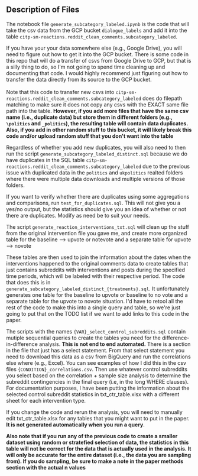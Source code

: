 ## Description of Files

The notebook file `generate_subcategory_labeled.ipynb` is the code that will take the csv data from the GCP bucket `dialogue_labels` and add it into the table `citp-sm-reactions.reddit_clean_comments.subcategory_labeled`. 


If you have your your data somewhere else (e.g., Google Drive), you will need to figure out how to get it into the GCP bucket. There is some code in this repo that will do a transfer of csvs from Google Drive to GCP, but that is a silly thing to do, so I'm not going to spend time cleaning up and documenting that code. I would highly recommend just figuring out how to transfer the data directly from its source to the GCP bucket. \
\
Note that this code to transfer new csvs into `citp-sm-reactions.reddit_clean_comments.subcategory_labeled` does do filepath matching to make sure it does not copy any csvs with the EXACT same file path into the table. **However, if you add more files that have the same csv name (i.e., duplicate data) but store them in different folders (e.g., `\politics` and `_politics`), the resulting table will contain data duplicates. Also, if you add in other random stuff to this bucket, it will likely break this code and/or upload random stuff that you don't want into the table** 

Regardless of whether you add new duplicates, you will also need to then run the script `generate_subcategory_labeled_distinct.sql` because we do have duplicates in the SQL table `citp-sm-reactions.reddit_clean_comments.subcategory_labeled` due to the previous issue with duplicated data in the `politics` and `ukpolitics` realted folders where there were multiple data downloads and multiple versions of those folders. 

If you want to verify whether there are duplicates using some aggregations and comparisons, run `test_for_duplicates.sql`. This will not give you a yes/no output, but the statistics should give you an idea of whether or not there are duplicates. Modify as need be to suit your needs.

The script `generate_reaction_interventions_txt.sql` will clean up the stuff from the original intervention file you gave me, and create more organized table for the baseline --> upvote or notevote and a separate table for upvote --> novote

These tables are then used to join the information about the dates when the interventions happened to the original comments data to create tables that just contains subreddits with interventions and posts during the specified time periods, which will be labeled with their respective period. The code that does this is in `generate_subcategory_labeled_distinct_{treatments}.sql`. It unfortunately generates one table for the baseline to upvote or baseline to no vote and a separate table for the upvote to novote situation. I'd have to retool all the rest of the code to make this into a single query and table, so we're just going to put that on the TODO list if we want to add links to this code in the paper.

The scripts with the names `{VAR}_select_control_subreddits.sql` contain mutiple sequential queries to create the tables you need for the difference-in-difference analysis. **This is not end to end automated.** There is a section in the file that just has a select statement. From that select statement you need to download this data as a csv from BigQuery and run the correlations else where (e.g., Excel). You can see examples of how I did this in the csv files `{CONDITION}_correlations.csv`. Then use whatever control subreddits you select based on the correlation + sample size analysis to determine the subreddit contingencies in the final query (i.e, in the long WHERE clauses). For documentation purposes, I have been putting the information about the selected control subreddit statistics in txt_ctr_table.xlsx with a different sheet for each intervention type. 

If you change the code and rerun the analysis, you will need to manually edit txt_ctr_table.xlsx for any tables that you might want to put in the paper. **It is not generated automatically when you run a query**. 

**Also note that if you run any of the previous code to create a smaller dataset using random or stratefied selection of data, the statistics in this table will not be correct for the data that is actually used in the analysis. It will only be accurate for the entire dataset (i.e., the data you are sampling from). If you do sampling, be sure to make a note in the paper methods section with the actual n values**


